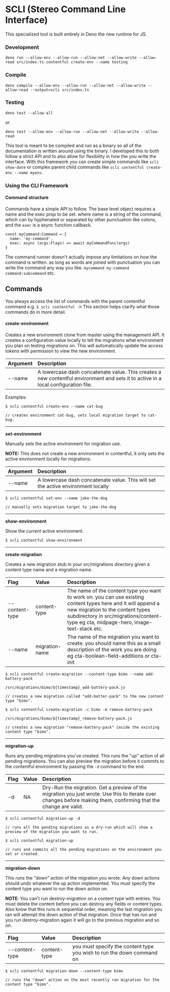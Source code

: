 # SCLI (Stereo Command Line Interface)

This specialized tool is built entirely in Deno the new runtime for JS. 

### Development

```
deno run --allow-env --allow-run --allow-net --allow-write --allow-read src/index.ts contentful create-env --name testing
```

### Compile

```
deno compile --allow-env --allow-run --allow-net --allow-write --allow-read --output=scli src/index.ts
```

### Testing

```
deno test --allow-all
```
or
```
deno test --allow-env --allow-run --allow-net --allow-write --allow-read
```

This tool is meant to be compiled and run as a binary so all of the documentation is written around using the binary.
I developed this to both follow a strict API and to also allow for flexibility in how the you write the interface.
With this framework you can create simple commands like `scli show-date` or complex parent child commands like `scli contentful create-env --name myenv`.


### Using the CLI Framework

#### Command structure

Commands have a simple API to follow. The base level object requires a name and the exec prop to be set. where name is a string of the command, which can by hyphenated or separated by other punctuation like colons, and the `exec` is a async function callback. 

```
const myCommand:Command = {
  name: 'my-command',
  exec: async (args:Flags) => await myCommandFunc(args)
}
```

The command runner doesn't actually impose any limitations on how the command is written. as long as words are joined with punctuation you can write the command any way you like. `mycommand my-command command:subcommand` etc.


## Commands

You always access the list of commands with the parent contentful command e.g. `$ scli contentful -h` This section helps clarify what those commands do in more detail.

#### create-environment

Creates a new environment clone from master using the management API. It creates a configuration value locally to tell the migrations what environment you plan on testing migrations on. This will automatically update the access tokens with permission to view the new environment.

| Argument | Description |
|:--|:--|
| --name | A lowercase dash concatenate value. This creates a new contentful environment and sets it to active in a local configuration file.  |

Examples:

```
$ scli contentful create-env --name cat-bug 

// creates environment cat-bug, sets local migration target to cat-bug.
```

***

**set-environment**

Manually sets the active environment for migration use. 

**NOTE:** This does not create a new environment in contentful, it only sets the active environment locally for migrations. 

| Argument | Description |
|:--|:--|
| --name | A lowercase dash concatenate value. This will set the active environment locally |

```
$ scli contentful set-env --name jake-the-dog

// manually sets migration target to jake-the-dog
```

***

**show-environment**

Show the current active environment. 

```
$ scli contentful show-environment
```

***

**create-migration**

Creates a new migration stub in your src/migrations directory given a content type name and a migration name. 

| Flag | Value | Description
|:--|:--|:--|
| --content-type | content-type | The name of the content type you want to work on. you can use existing content types here and it will append a new migration to the content types subdirectory in src/migrations/content-type eg cta, midpage-hero, image-text-stack etc. |
| --name | migration-name | The name of the migration you want to create. you should name this as a small description of the work you are doing eg cta-boolean-field-additions or cta-init |

```
$ scli contentful create-migration --content-type bimo --name add-battery-pack

/src/migrations/bimo/${timestamp}_add-battery-pack.js

// creates a new migration called "add-batter-pack" to the new content type "bimo".
```

```
$ scli contentful create-migration -c bimo -m remove-battery-pack

/src/migrations/bimo/${timestamp}_remove-battery-pack.js

// creates a new migration "remove-battery-pack" inside the existing content type "bimo".
```

***

**migration-up**

Runs any pending migrations you've created. This runs the "up" action of all pending migrations. You can also preview the migration before it commits to the contentful environment by passing the `-d` command to the end.

| Flag | Value | Description
|:--|:--|:--|
| -d | NA | Dry-Run the migration. Get a preview of the migration you just wrote. Use this to iterate over changes before making them, confirming that the change are valid. |

```
$ scli contentful migration-up -d

// runs all the pending migrations as a dry-run which will show a preview of the migration you want to run.
```

```
$ scli contentful migration-up

// runs and commits all the pending migrations on the environment you set or created.
```
***

**migration-down**

This runs the "down" action of the migration you wrote. Any down actions should undo whatever the up action implemented. You must specify the content type you want to run the down action on. 

**NOTE**: You can't run destroy-migration on a content type with entries. You must delete the content before you can destroy any fields or content types. Also know that this runs in sequential order, meaning the last migration you ran will attempt the down action of that migration. Once that has run and you run destroy-migration again it will go to the previous migration and so on. 

| Flag | Value | Description
|:--|:--|:--|
| --content-type | content-type | you must specify the content type you wish to run the down command on |

```
$ scli contentful migration-down --content-type bimo

// runs the "down" action on the most recently ran migration for the content type "bimo".
```

